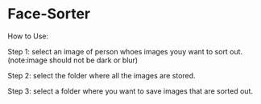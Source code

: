 # Face-Sorter
How to Use:

Step 1: select an image of person whoes images youy want to sort out. (note:image should not be dark or blur)

Step 2: select the folder where all the images are stored.

Step 3: select a folder where you want to save images that are sorted out.
